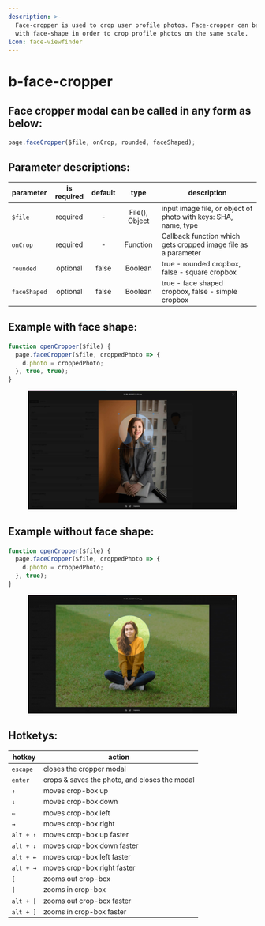 ```yaml
---
description: >-
  Face-cropper is used to crop user profile photos. Face-cropper can be used
  with face-shape in order to crop profile photos on the same scale.
icon: face-viewfinder
---
```


# b-face-cropper

## Face cropper modal can be called in any form as below:

```javascript
page.faceCropper($file, onCrop, rounded, faceShaped);
```

## Parameter descriptions:

| parameter    | is required | default |      type      | description                                                     |
| ------------ | :---------: | :-----: | :------------: | --------------------------------------------------------------- |
| `$file`      |   required  |    -    | File(), Object | input image file, or object of photo with keys: SHA, name, type |
| `onCrop`     |   required  |    -    |    Function    | Callback function which gets cropped image file as a parameter  |
| `rounded`    |   optional  |  false  |     Boolean    | true - rounded cropbox, false - square cropbox                  |
| `faceShaped` |   optional  |  false  |     Boolean    | true - face shaped cropbox, false - simple cropbox              |

## Example with face shape:

```javascript
function openCropper($file) {
  page.faceCropper($file, croppedPhoto => {
    d.photo = croppedPhoto;
  }, true, true);
}
```

<figure><img src="../../.gitbook/assets/image (5).png" alt=""><figcaption></figcaption></figure>

## Example without face shape:

```javascript
function openCropper($file) {
  page.faceCropper($file, croppedPhoto => {
    d.photo = croppedPhoto;
  }, true);
}
```

<figure><img src="../../.gitbook/assets/image (2) (2).png" alt=""><figcaption></figcaption></figure>

## Hotketys:

| hotkey    | action                                        |
| --------- | --------------------------------------------- |
| `escape`  | closes the cropper modal                      |
| `enter`   | crops & saves the photo, and closes the modal |
| `↑`       | moves crop-box up                             |
| `↓`       | moves crop-box down                           |
| `←`       | moves crop-box left                           |
| `→`       | moves crop-box right                          |
| `alt + ↑` | moves crop-box up faster                      |
| `alt + ↓` | moves crop-box down faster                    |
| `alt + ←` | moves crop-box left faster                    |
| `alt + →` | moves crop-box right faster                   |
| `[`       | zooms out crop-box                            |
| `]`       | zooms in crop-box                             |
| `alt + [` | zooms out crop-box faster                     |
| `alt + ]` | zooms in crop-box faster                      |
